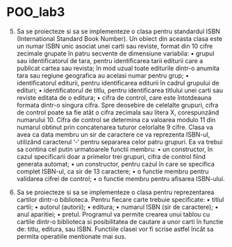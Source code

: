 # POO_lab3

5. Sa se proiecteze si sa se implementeze o clasa pentru standardul ISBN
(International Standard Book Number). Un obiect din aceasta clasa este un
numar ISBN unic asociat unei carti sau reviste, format din 10 cifre
zecimale grupate în patru secvente de dimensiune variabila:
• grupul sau identificatorul de tara, pentru identificarea tarii editurii
care a publicat cartea sau revista; în mod uzual toate editurile dintr-o
anumita tara sau regiune geografica au acelasi numar pentru
grup;
• identificatorul editurii, pentru identificarea editurii în cadrul
grupului de edituri;
• identificatorul de titlu, pentru identificarea titlului unei carti sau
reviste editata de o editura;
• cifra de control, care este întotdeauna formata dintr-o singura cifra.
Spre deosebire de celelalte grupuri, cifra de control poate sa fie atât o cifra
zecimala sau litera X, corespunzând numarului 10. Cifra de control se
determina ca valoarea modulo 11 din numarul obtinut prin concatenarea
tuturor celorlalte 9 cifre. Clasa va avea ca data membru un sir de caractere
ce va reprezenta ISBN-ul, utilizând caracterul ‘-‘ pentru separarea celor
patru grupuri. Ea va trebui sa contina cel putin urmatoarele functii
membru:
• un constructor, în cazul specificarii doar a primelor trei grupuri,
cifra de control fiind generata automat;
• un constructor, pentru cazul în care se specifica complet ISBN-ul,
ca sir de 13 caractere;
• o functie membru pentru validarea cifrei de control;
• o functie membru pentru afisarea ISBN-ului.


6. Sa se proiecteze si sa se implementeze o clasa pentru reprezentarea
cartilor dintr-o biblioteca. Pentru fiecare carte trebuie specificate:
• titlul cartii;
• autorul (autorii);
• editura;
• numarul ISBN (sir de caractere);
• anul aparitiei;
• pretul.
Programul va permite crearea unui tablou cu cartile dintr-o biblioteca si
posibilitatea de cautare a unor carti în functie de: titlu, editura, sau ISBN.
Functiile clasei vor fi scrise astfel încât sa permita operatiile mentionate
mai sus.
